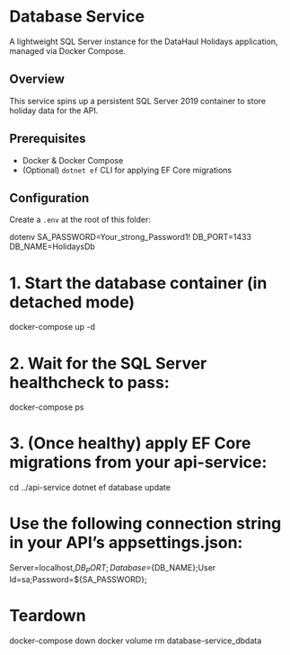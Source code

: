 # Database Service

A lightweight SQL Server instance for the DataHaul Holidays application, managed via Docker Compose.

## Overview

This service spins up a persistent SQL Server 2019 container to store holiday data for the API.

## Prerequisites

- Docker & Docker Compose
- (Optional) `dotnet ef` CLI for applying EF Core migrations

## Configuration

Create a `.env` at the root of this folder:

dotenv
SA_PASSWORD=Your_strong_Password1!
DB_PORT=1433
DB_NAME=HolidaysDb

# 1. Start the database container (in detached mode)

docker-compose up -d

# 2. Wait for the SQL Server healthcheck to pass:

docker-compose ps

# 3. (Once healthy) apply EF Core migrations from your api-service:

cd ../api-service
dotnet ef database update

# Use the following connection string in your API’s appsettings.json:

Server=localhost,${DB_PORT};Database=${DB_NAME};User Id=sa;Password=${SA_PASSWORD};

# Teardown

docker-compose down
docker volume rm database-service_dbdata
